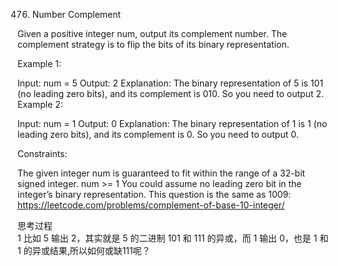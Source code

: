 476. Number Complement

Given a positive integer num, output its complement number. The complement strategy is to flip the bits of its binary representation.

Example 1:

Input: num = 5
Output: 2
Explanation: The binary representation of 5 is 101 (no leading zero bits), and its complement is 010. So you need to output 2.
Example 2:

Input: num = 1
Output: 0
Explanation: The binary representation of 1 is 1 (no leading zero bits), and its complement is 0. So you need to output 0.

Constraints:

The given integer num is guaranteed to fit within the range of a 32-bit signed integer.
num >= 1
You could assume no leading zero bit in the integer’s binary representation.
This question is the same as 1009: https://leetcode.com/problems/complement-of-base-10-integer/

思考过程<br/>
1 比如 5 输出 2，其实就是 5 的二进制 101 和 111 的异或，而 1 输出 0，也是 1 和 1 的异或结果,所以如何或缺111呢？

